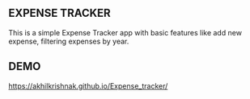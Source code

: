 EXPENSE TRACKER
----------------
This is a simple Expense Tracker app with basic features like add new expense, filtering expenses by year.

DEMO
-----
https://akhilkrishnak.github.io/Expense_tracker/
